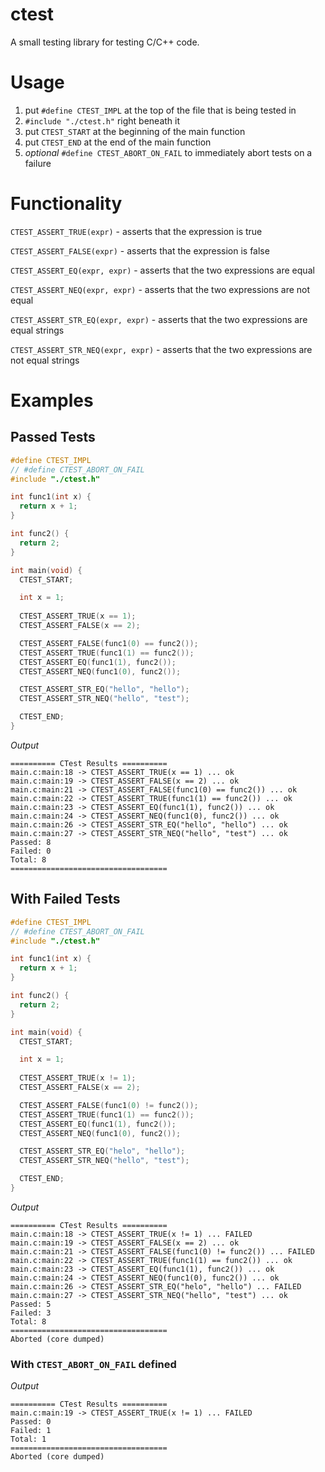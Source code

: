 # ctest

A small testing library for testing C/C++ code.

# Usage
1. put `#define CTEST_IMPL` at the top of the file that is being tested in
2. `#include "./ctest.h"` right beneath it
3. put `CTEST_START` at the beginning of the main function
4. put `CTEST_END` at the end of the main function
5. *optional* `#define CTEST_ABORT_ON_FAIL` to immediately abort tests on a failure

# Functionality

`CTEST_ASSERT_TRUE(expr)` - asserts that the expression is true

`CTEST_ASSERT_FALSE(expr)` - asserts that the expression is false

`CTEST_ASSERT_EQ(expr, expr)` - asserts that the two expressions are equal

`CTEST_ASSERT_NEQ(expr, expr)` - asserts that the two expressions are not equal

`CTEST_ASSERT_STR_EQ(expr, expr)` - asserts that the two expressions are equal strings

`CTEST_ASSERT_STR_NEQ(expr, expr)` - asserts that the two expressions are not equal strings

# Examples

## Passed Tests

```c
#define CTEST_IMPL
// #define CTEST_ABORT_ON_FAIL
#include "./ctest.h"

int func1(int x) {
  return x + 1;
}

int func2() {
  return 2;
}

int main(void) {
  CTEST_START;

  int x = 1;
  
  CTEST_ASSERT_TRUE(x == 1);
  CTEST_ASSERT_FALSE(x == 2);

  CTEST_ASSERT_FALSE(func1(0) == func2());
  CTEST_ASSERT_TRUE(func1(1) == func2());
  CTEST_ASSERT_EQ(func1(1), func2());
  CTEST_ASSERT_NEQ(func1(0), func2());

  CTEST_ASSERT_STR_EQ("hello", "hello");
  CTEST_ASSERT_STR_NEQ("hello", "test");

  CTEST_END;
}
```

*Output*

```
========== CTest Results ==========
main.c:main:18 -> CTEST_ASSERT_TRUE(x == 1) ... ok
main.c:main:19 -> CTEST_ASSERT_FALSE(x == 2) ... ok
main.c:main:21 -> CTEST_ASSERT_FALSE(func1(0) == func2()) ... ok
main.c:main:22 -> CTEST_ASSERT_TRUE(func1(1) == func2()) ... ok
main.c:main:23 -> CTEST_ASSERT_EQ(func1(1), func2()) ... ok
main.c:main:24 -> CTEST_ASSERT_NEQ(func1(0), func2()) ... ok
main.c:main:26 -> CTEST_ASSERT_STR_EQ("hello", "hello") ... ok
main.c:main:27 -> CTEST_ASSERT_STR_NEQ("hello", "test") ... ok
Passed: 8
Failed: 0
Total: 8
===================================
```

## With Failed Tests
  
```c
#define CTEST_IMPL
// #define CTEST_ABORT_ON_FAIL
#include "./ctest.h"

int func1(int x) {
  return x + 1;
}

int func2() {
  return 2;
}

int main(void) {
  CTEST_START;

  int x = 1;
  
  CTEST_ASSERT_TRUE(x != 1);
  CTEST_ASSERT_FALSE(x == 2);

  CTEST_ASSERT_FALSE(func1(0) != func2());
  CTEST_ASSERT_TRUE(func1(1) == func2());
  CTEST_ASSERT_EQ(func1(1), func2());
  CTEST_ASSERT_NEQ(func1(0), func2());

  CTEST_ASSERT_STR_EQ("helo", "hello");
  CTEST_ASSERT_STR_NEQ("hello", "test");

  CTEST_END;
}
```

*Output*

```
========== CTest Results ==========
main.c:main:18 -> CTEST_ASSERT_TRUE(x != 1) ... FAILED
main.c:main:19 -> CTEST_ASSERT_FALSE(x == 2) ... ok
main.c:main:21 -> CTEST_ASSERT_FALSE(func1(0) != func2()) ... FAILED
main.c:main:22 -> CTEST_ASSERT_TRUE(func1(1) == func2()) ... ok
main.c:main:23 -> CTEST_ASSERT_EQ(func1(1), func2()) ... ok
main.c:main:24 -> CTEST_ASSERT_NEQ(func1(0), func2()) ... ok
main.c:main:26 -> CTEST_ASSERT_STR_EQ("helo", "hello") ... FAILED
main.c:main:27 -> CTEST_ASSERT_STR_NEQ("hello", "test") ... ok
Passed: 5
Failed: 3
Total: 8
===================================
Aborted (core dumped)
```

### With `CTEST_ABORT_ON_FAIL` defined

*Output*

```
========== CTest Results ==========
main.c:main:19 -> CTEST_ASSERT_TRUE(x != 1) ... FAILED
Passed: 0
Failed: 1
Total: 1
===================================
Aborted (core dumped)
```
